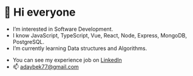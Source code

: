 # 👋 Hi everyone
- I’m interested in Software Development.
- I know JavaScript, TypeScript, Vue, React, Node, Express, MongoDB, PostgreSQL.
- I’m currently learning Data structures and Algorithms.
<!-- - 💞️ I’m looking to collaborate on ... -->
- You can see my experience job on [LinkedIn](https://www.linkedin.com/in/aday-kagazbek-538a8b1b6/)
- 📫 adaybek77@gmail.com

<!---
adayke/adayke is a ✨ special ✨ repository because its `README.md` (this file) appears on your GitHub profile.
You can click the Preview link to take a look at your changes.
--->

